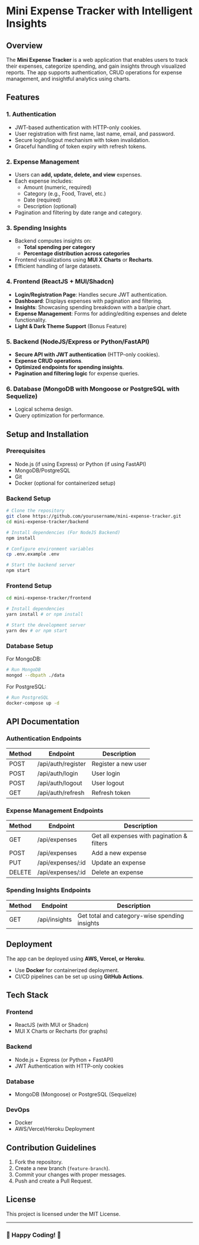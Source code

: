 # Mini Expense Tracker with Intelligent Insights

## Overview
The **Mini Expense Tracker** is a web application that enables users to track their expenses, categorize spending, and gain insights through visualized reports. The app supports authentication, CRUD operations for expense management, and insightful analytics using charts.

## Features
### 1. Authentication
- JWT-based authentication with HTTP-only cookies.
- User registration with first name, last name, email, and password.
- Secure login/logout mechanism with token invalidation.
- Graceful handling of token expiry with refresh tokens.

### 2. Expense Management
- Users can **add, update, delete, and view** expenses.
- Each expense includes:
  - Amount (numeric, required)
  - Category (e.g., Food, Travel, etc.)
  - Date (required)
  - Description (optional)
- Pagination and filtering by date range and category.

### 3. Spending Insights
- Backend computes insights on:
  - **Total spending per category**
  - **Percentage distribution across categories**
- Frontend visualizations using **MUI X Charts** or **Recharts**.
- Efficient handling of large datasets.

### 4. Frontend (ReactJS + MUI/Shadcn)
- **Login/Registration Page**: Handles secure JWT authentication.
- **Dashboard**: Displays expenses with pagination and filtering.
- **Insights**: Showcasing spending breakdown with a bar/pie chart.
- **Expense Management**: Forms for adding/editing expenses and delete functionality.
- **Light & Dark Theme Support** (Bonus Feature)

### 5. Backend (NodeJS/Express or Python/FastAPI)
- **Secure API with JWT authentication** (HTTP-only cookies).
- **Expense CRUD operations**.
- **Optimized endpoints for spending insights**.
- **Pagination and filtering logic** for expense queries.

### 6. Database (MongoDB with Mongoose or PostgreSQL with Sequelize)
- Logical schema design.
- Query optimization for performance.

## Setup and Installation
### Prerequisites
- Node.js (if using Express) or Python (if using FastAPI)
- MongoDB/PostgreSQL
- Git
- Docker (optional for containerized setup)

### Backend Setup
```sh
# Clone the repository
git clone https://github.com/yourusername/mini-expense-tracker.git
cd mini-expense-tracker/backend

# Install dependencies (For NodeJS Backend)
npm install

# Configure environment variables
cp .env.example .env

# Start the backend server
npm start
```

### Frontend Setup
```sh
cd mini-expense-tracker/frontend

# Install dependencies
yarn install # or npm install

# Start the development server
yarn dev # or npm start
```

### Database Setup
For MongoDB:
```sh
# Run MongoDB
mongod --dbpath ./data
```

For PostgreSQL:
```sh
# Run PostgreSQL
docker-compose up -d
```

## API Documentation
### Authentication Endpoints
| Method | Endpoint | Description |
|--------|----------|--------------|
| POST | /api/auth/register | Register a new user |
| POST | /api/auth/login | User login |
| POST | /api/auth/logout | User logout |
| GET | /api/auth/refresh | Refresh token |

### Expense Management Endpoints
| Method | Endpoint | Description |
|--------|----------|--------------|
| GET | /api/expenses | Get all expenses with pagination & filters |
| POST | /api/expenses | Add a new expense |
| PUT | /api/expenses/:id | Update an expense |
| DELETE | /api/expenses/:id | Delete an expense |

### Spending Insights Endpoints
| Method | Endpoint | Description |
|--------|----------|------------------|
| GET | /api/insights | Get total and category-wise spending insights |

## Deployment
The app can be deployed using **AWS, Vercel, or Heroku**.
- Use **Docker** for containerized deployment.
- CI/CD pipelines can be set up using **GitHub Actions**.

## Tech Stack
### Frontend
- ReactJS (with MUI or Shadcn)
- MUI X Charts or Recharts (for graphs)

### Backend
- Node.js + Express (or Python + FastAPI)
- JWT Authentication with HTTP-only cookies

### Database
- MongoDB (Mongoose) or PostgreSQL (Sequelize)

### DevOps
- Docker
- AWS/Vercel/Heroku Deployment

## Contribution Guidelines
1. Fork the repository.
2. Create a new branch (`feature-branch`).
3. Commit your changes with proper messages.
4. Push and create a Pull Request.

## License
This project is licensed under the MIT License.

---

### 🚀 Happy Coding! 🎯

